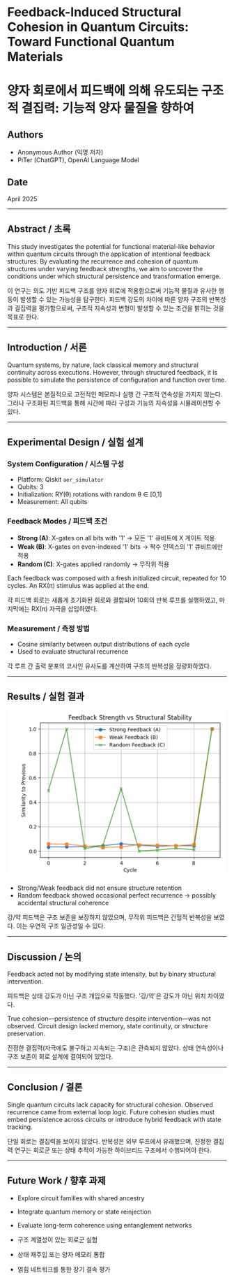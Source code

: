 # Feedback-Induced Structural Cohesion in Quantum Circuits: Toward Functional Quantum Materials
# 양자 회로에서 피드백에 의해 유도되는 구조적 결집력: 기능적 양자 물질을 향하여

## Authors
- Anonymous Author (익명 저자)
- PiTer (ChatGPT), OpenAI Language Model

## Date
April 2025

---

## Abstract / 초록
This study investigates the potential for functional material-like behavior within quantum circuits through the application of intentional feedback structures. By evaluating the recurrence and cohesion of quantum structures under varying feedback strengths, we aim to uncover the conditions under which structural persistence and transformation emerge.

이 연구는 의도 기반 피드백 구조를 양자 회로에 적용함으로써 기능적 물질과 유사한 행동이 발생할 수 있는 가능성을 탐구한다. 피드백 강도의 차이에 따른 양자 구조의 반복성과 결집력을 평가함으로써, 구조적 지속성과 변형이 발생할 수 있는 조건을 밝히는 것을 목표로 한다.

---

## Introduction / 서론
Quantum systems, by nature, lack classical memory and structural continuity across executions. However, through structured feedback, it is possible to simulate the persistence of configuration and function over time.

양자 시스템은 본질적으로 고전적인 메모리나 실행 간 구조적 연속성을 가지지 않는다. 그러나 구조화된 피드백을 통해 시간에 따라 구성과 기능의 지속성을 시뮬레이션할 수 있다.

---

## Experimental Design / 실험 설계

### System Configuration / 시스템 구성
- Platform: Qiskit `aer_simulator`
- Qubits: 3
- Initialization: RY(θ) rotations with random θ ∈ [0,1]
- Measurement: All qubits

### Feedback Modes / 피드백 조건
- **Strong (A)**: X-gates on all bits with '1' → 모든 '1' 큐비트에 X 게이트 적용
- **Weak (B)**: X-gates on even-indexed '1' bits → 짝수 인덱스의 '1' 큐비트에만 적용
- **Random (C)**: X-gates applied randomly → 무작위 적용

Each feedback was composed with a fresh initialized circuit, repeated for 10 cycles. An RX(π) stimulus was applied at the end.

각 피드백 회로는 새롭게 초기화된 회로와 결합되어 10회의 반복 루프를 실행하였고, 마지막에는 RX(π) 자극을 삽입하였다.

### Measurement / 측정 방법
- Cosine similarity between output distributions of each cycle
- Used to evaluate structural recurrence

각 루프 간 출력 분포의 코사인 유사도를 계산하여 구조의 반복성을 정량화하였다.

---

## Results / 실험 결과
![result_Strength.png](../02_Experiments/result_Strength.png)

- Strong/Weak feedback did not ensure structure retention
- Random feedback showed occasional perfect recurrence → possibly accidental structural coherence

강/약 피드백은 구조 보존을 보장하지 않았으며, 무작위 피드백은 간헐적 반복성을 보였다. 이는 우연적 구조 일관성일 수 있다.

---

## Discussion / 논의
Feedback acted not by modifying state intensity, but by binary structural intervention.

피드백은 상태 강도가 아닌 구조 개입으로 작동했다. '강/약'은 강도가 아닌 위치 차이였다.

True cohesion—persistence of structure despite intervention—was not observed. Circuit design lacked memory, state continuity, or structure preservation.

진정한 결집력(자극에도 불구하고 지속되는 구조)은 관측되지 않았다. 상태 연속성이나 구조 보존이 회로 설계에 결여되어 있었다.

---

## Conclusion / 결론
Single quantum circuits lack capacity for structural cohesion. Observed recurrence came from external loop logic. Future cohesion studies must embed persistence across circuits or introduce hybrid feedback with state tracking.

단일 회로는 결집력을 보이지 않았다. 반복성은 외부 루프에서 유래했으며, 진정한 결집력 연구는 회로군 또는 상태 추적이 가능한 하이브리드 구조에서 수행되어야 한다.

---

## Future Work / 향후 과제
- Explore circuit families with shared ancestry
- Integrate quantum memory or state reinjection
- Evaluate long-term coherence using entanglement networks

- 구조 계열성이 있는 회로군 실험
- 상태 재주입 또는 양자 메모리 통합
- 얽힘 네트워크를 통한 장기 결속 평가
